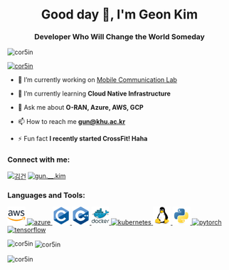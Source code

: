 <h1 align="center">Good day 👋, I'm Geon Kim</h1>
<h3 align="center">Developer Who Will Change the World Someday</h3>

<p align="left"> <img src="https://komarev.com/ghpvc/?username=cor5in&label=Profile%20views&color=0e75b6&style=flat" alt="cor5in" /> </p>

<p align="left"> <a href="https://github.com/ryo-ma/github-profile-trophy"><img src="https://github-profile-trophy.vercel.app/?username=cor5in" alt="cor5in" /></a> </p>

- 🔭 I’m currently working on [Mobile Communication Lab](https://sites.google.com/khu.ac.kr/mcl549/home?authuser=0)

- 🌱 I’m currently learning **Cloud Native Infrastructure**

- 💬 Ask me about **O-RAN, Azure, AWS, GCP**

- 📫 How to reach me **gun@khu.ac.kr**

- ⚡ Fun fact **I recently started CrossFit! Haha**

<h3 align="left">Connect with me:</h3>
<p align="left">
<a href="https://linkedin.com/in/김건" target="blank"><img align="center" src="https://raw.githubusercontent.com/rahuldkjain/github-profile-readme-generator/master/src/images/icons/Social/linked-in-alt.svg" alt="김건" height="30" width="40" /></a>
<a href="https://instagram.com/gun.__.kim" target="blank"><img align="center" src="https://raw.githubusercontent.com/rahuldkjain/github-profile-readme-generator/master/src/images/icons/Social/instagram.svg" alt="gun.__.kim" height="30" width="40" /></a>
</p>

<h3 align="left">Languages and Tools:</h3>
<p align="left"> <a href="https://aws.amazon.com" target="_blank" rel="noreferrer"> <img src="https://raw.githubusercontent.com/devicons/devicon/master/icons/amazonwebservices/amazonwebservices-original-wordmark.svg" alt="aws" width="40" height="40"/> </a> <a href="https://azure.microsoft.com/en-in/" target="_blank" rel="noreferrer"> <img src="https://www.vectorlogo.zone/logos/microsoft_azure/microsoft_azure-icon.svg" alt="azure" width="40" height="40"/> </a> <a href="https://www.cprogramming.com/" target="_blank" rel="noreferrer"> <img src="https://raw.githubusercontent.com/devicons/devicon/master/icons/c/c-original.svg" alt="c" width="40" height="40"/> </a> <a href="https://www.w3schools.com/cpp/" target="_blank" rel="noreferrer"> <img src="https://raw.githubusercontent.com/devicons/devicon/master/icons/cplusplus/cplusplus-original.svg" alt="cplusplus" width="40" height="40"/> </a> <a href="https://www.docker.com/" target="_blank" rel="noreferrer"> <img src="https://raw.githubusercontent.com/devicons/devicon/master/icons/docker/docker-original-wordmark.svg" alt="docker" width="40" height="40"/> </a> <a href="https://kubernetes.io" target="_blank" rel="noreferrer"> <img src="https://www.vectorlogo.zone/logos/kubernetes/kubernetes-icon.svg" alt="kubernetes" width="40" height="40"/> </a> <a href="https://www.linux.org/" target="_blank" rel="noreferrer"> <img src="https://raw.githubusercontent.com/devicons/devicon/master/icons/linux/linux-original.svg" alt="linux" width="40" height="40"/> </a> <a href="https://www.python.org" target="_blank" rel="noreferrer"> <img src="https://raw.githubusercontent.com/devicons/devicon/master/icons/python/python-original.svg" alt="python" width="40" height="40"/> </a> <a href="https://pytorch.org/" target="_blank" rel="noreferrer"> <img src="https://www.vectorlogo.zone/logos/pytorch/pytorch-icon.svg" alt="pytorch" width="40" height="40"/> </a> <a href="https://www.tensorflow.org" target="_blank" rel="noreferrer"> <img src="https://www.vectorlogo.zone/logos/tensorflow/tensorflow-icon.svg" alt="tensorflow" width="40" height="40"/> </a> </p>

<p><img align="left" src="https://github-readme-stats.vercel.app/api/top-langs?username=cor5in&show_icons=true&locale=en&layout=compact" alt="cor5in" /></p>

<p>&nbsp;<img align="center" src="https://github-readme-stats.vercel.app/api?username=cor5in&show_icons=true&locale=en" alt="cor5in" /></p>

<p><img align="center" src="https://github-readme-streak-stats.herokuapp.com/?user=cor5in&" alt="cor5in" /></p>
